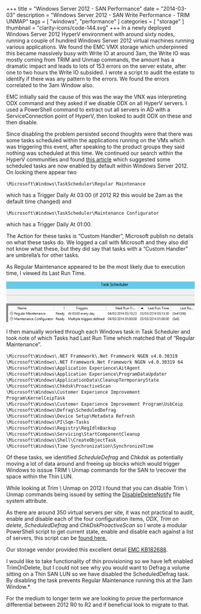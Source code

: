 +++
title = "Windows Server 2012 - SAN Performance"
date = "2014-03-03"
description = "Windows Server 2012 - SAN Write Performance - TRIM UNMAP"
tags = [
    "windows",
    "performance"
]
categories = [
    "storage"
]
thumbnail = "clarity-icons/code-144.svg"
+++
In a newly deployed Windows Server 2012 HyperV environment with around sixty nodes, running a couple of hundred Windows Server 2012 virtual machines running various applications.  We found the EMC VMX storage which underpinned this became massively busy with Write IO at around 3am,  the Write IO was mostly coming from TRIM and Unmap commands,  the amount has a dramatic impact and leads to lots of 153 errors on the server estate,  after one to two hours the Write IO subsided. I wrote a script to audit the estate to identify if there was any pattern to the errors. We found the errors correlated to the 3am Window also.

EMC initially said the cause of this was the way the VNX was interpreting ODX command and they asked if we disable ODX on all HyperV servers. I used a PowerShell command to extract out all servers in AD with a ServiceConnection point of HyperV,  then looked to audit ODX on these and then disable.

Since disabling the problem persisted second thoughts were that there was some tasks scheduled within the applications running on the VMs which was triggering this event,  after speaking to the product groups they said nothing was scheduled at this time. We continued our search within the HyperV communities and found [this article](http://larsjoergensen.net/windows/windows-server/windows-server-2012/server-2012-automatic-maintenance-killed-san) which suggested some scheduled tasks are now enabled by default within Windows Server 2012.  On looking there appear two 

```
\Microsoft\Windows\TaskScheduler\Regular Maintenance
```

which has a Trigger Daily At 03:00 (if 2012 R2 this would be 2am as the default time changed) and 

```
\Microsoft\Windows\TaskScheduler\Maintenance Configurator
```

which has a Trigger Daily At 01:00. 

The Action for these tasks is “Custom Handler”, Microsoft publish no details on what these tasks do. We logged a call with Microsoft and they also did not know what these, but they did say that tasks with a “Custom Handler” are umbrella’s for other tasks.

As Regular Maintenance appeared to be the most likely due to execution time, I viewed its Last Run Time.

![Task Scheduler](/images/win2012-san-perf-tshed.png)

I then manually worked through each Windows task in Task Scheduler and took note of which Tasks had Last Run Time which matched that of “Regular Maintenance”.

```
\Microsoft\Windows\.NET Framework\.Net Framework NGEN v4.0.30319
\Microsoft\Windows\.NET Framework.Net Framework NGEN v4.0.30319 64
\Microsoft\Windows\Application Experience\AitAgent
\Microsoft\Windows\Application Experience\ProgramDataUpdater
\Microsoft\Windows\ApplicationData\CleanupTermporaryState
\Microsoft\Windows\Chkdsk\ProactiveScan
\Microsoft\Windows\Customer Experience Improvement Program\KernelCeipTask
\Microsoft\Windows\Customer Experience Improvement Program\UsbCeip
\Microsoft\Windows\Defrag\ScheduledDefrag
\Microsoft\Windows\Device Setup\Metadata Refresh
\Microsoft\Windows\PI\Sqm-Tasks
\Microsoft\Windows\Registry\RegIdleBackup
\Microsoft\Windows\Servicing\StartComponentCleanup
\Microsoft\Windows\Shell\CreateObjectTask
\Microsoft\Windows\Time Synchronization\SynchronizeTime
```

Of these tasks,  we identified *ScheduleDefrag* and *Chkdsk* as potentially moving a lot of data around and freeing up blocks which would trigger Windows to isssue TRIM \ Unmap commands for the SAN to \recover the space within the Thin LUN.

While looking at Trim \ Unmap on 2012 I  found that you can disable Trim \ Unmap commands being issued by setting the [DisableDeleteNotify](http://technet.microsoft.com/en-us/library/cc785435.aspx) file system attribute.

As there are around 350 virtual servers per site, it was not practical to audit, enable and disable each of the four configuration items, *ODX*, *Trim on delete*, *ScheduledDefrag* and *ChkDskProactiveScan* so I wrote a modular PowerShell script to get current state,  enable and disable each against a list of servers,  this script can be [found here.](https://github.com/darrylcauldwell/WindowsTrimAndUnmap)

Our storage vendor provided this excellent detail [EMC KB182688](https://emc--c.na5.visual.force.com/apex/KB_BreakFix_1?id=kA1700000000tup).

I would like to take functionality of thin provisioning so we have left enabled TrimOnDelete, but I could not see why you would want to Defrag a volume sitting on a Thin SAN LUN so we have disabled the ScheduledDefrag task. By disabling the task prevents Regular Maintenance running this at the 3am Window.*

For the medium to longer term we are looking to prove the performance differential between 2012 R0 to R2 and if beneficial look to migrate to that.